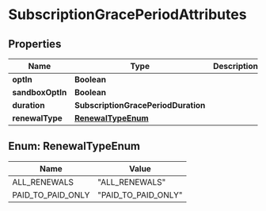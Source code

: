 

# SubscriptionGracePeriodAttributes


## Properties

| Name | Type | Description | Notes |
|------------ | ------------- | ------------- | -------------|
|**optIn** | **Boolean** |  |  [optional] |
|**sandboxOptIn** | **Boolean** |  |  [optional] |
|**duration** | **SubscriptionGracePeriodDuration** |  |  [optional] |
|**renewalType** | [**RenewalTypeEnum**](#RenewalTypeEnum) |  |  [optional] |



## Enum: RenewalTypeEnum

| Name | Value |
|---- | -----|
| ALL_RENEWALS | &quot;ALL_RENEWALS&quot; |
| PAID_TO_PAID_ONLY | &quot;PAID_TO_PAID_ONLY&quot; |



